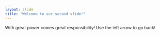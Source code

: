 ```yaml
---
layout: slide
title: "Welcome to our second slide!"
---
```

With great power comes great responsibility!
Use the left arrow to go back!
